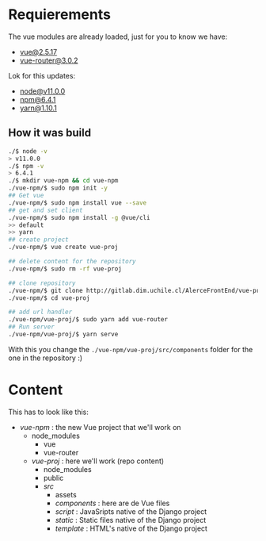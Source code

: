 
# Requierements
The vue modules are already loaded, just for you to know we have:
- vue@2.5.17
- vue-router@3.0.2

Lok for this updates:
- node@v11.0.0
- npm@6.4.1
- yarn@1.10.1

## How it was build
```sh
./$ node -v
> v11.0.0
./$ npm -v
> 6.4.1
./$ mkdir vue-npm && cd vue-npm
./vue-npm/$ sudo npm init -y 
## Get vue
./vue-npm/$ sudo npm install vue --save
## get and set client
./vue-npm/$ sudo npm install -g @vue/cli
>> default
>> yarn
## create project
./vue-npm/$ vue create vue-proj

## delete content for the repository
./vue-npm/$ sudo rm -rf vue-proj

## clone repository
./vue-npm/$ git clone http://gitlab.dim.uchile.cl/AlerceFrontEnd/vue-proj.git
./vue-npm/$ cd vue-proj

## add url handler
./vue-npm/vue-proj/$ sudo yarn add vue-router
## Run server
./vue-npm/vue-proj/$ yarn serve
```
With this you change the ```./vue-npm/vue-proj/src/components``` folder for the one in the repository :)

# Content
This has to look like this:
- *vue-npm* : the new Vue project that we'll work on
	- node_modules
		- vue
		- vue-router
	- *vue-proj* : here we'll work (repo content)
		- node_modules
		- public
		- *src*
			- assets
			- *components* : here are de Vue files
			- *script* : JavaSripts native of the Django project
			- *static* : Static files native of the Django project
			- *template* : HTML's native of the Django project
